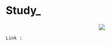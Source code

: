 # Study_

<div align= "center">
    <img src="https://capsule-render.vercel.app/api?type=rounded&color=gradient&height=120&text=민정의%20study%20리스트%20&animation=&fontColor=000000&fontSize=40" />
    </div>

    
    Link :
